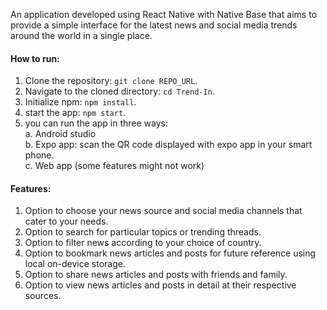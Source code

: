 An application developed using React Native with Native Base that aims to provide a simple interface for the latest news and social media trends around the world in a single place. 

#### How to run:
  1. Clone the repository: `git clone REPO_URL`.
  2. Navigate to the cloned directory: `cd Trend-In`.
  3. Initialize npm: `npm install`.
  4. start the app: `npm start`.
  5. you can run the app in three ways:  
        a. Android studio  
        b. Expo app: scan the QR code displayed with expo app in your smart phone.  
        c. Web app (some features might not work)  
      
#### Features:
  1. Option to choose your news source and social media channels that cater to your needs.
  2. Option to search for particular topics or trending threads.
  3. Option to filter news according to your choice of country.
  4. Option to bookmark news articles and posts for future reference using local on-device storage.
  5. Option to share news articles and posts with friends and family.
  6. Option to view news articles and posts in detail at their respective sources.

